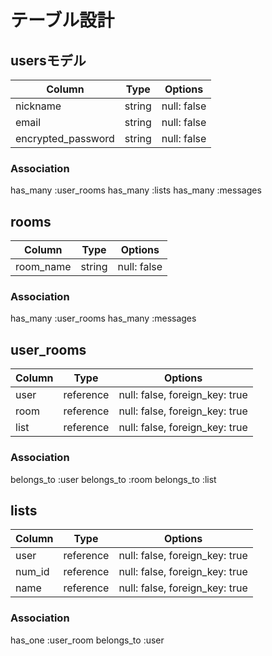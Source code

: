 # テーブル設計

## usersモデル

| Column             | Type   | Options     |
| ------------------ | ------ | ----------- |
| nickname           | string | null: false |
| email              | string | null: false |
| encrypted_password | string | null: false |

### Association
has_many :user_rooms
has_many :lists
has_many :messages

## rooms

| Column    | Type   | Options     |
| --------- | ------ | ----------- |
| room_name | string | null: false |

### Association
has_many :user_rooms
has_many :messages

## user_rooms

| Column    | Type      | Options                        |
| --------- | --------- | ------------------------------ |
| user      | reference | null: false, foreign_key: true |
| room      | reference | null: false, foreign_key: true |
| list      | reference | null: false, foreign_key: true |

### Association
belongs_to :user
belongs_to :room
belongs_to :list

## lists

| Column    | Type      | Options                        |
| --------- | --------- | ------------------------------ |
| user      | reference | null: false, foreign_key: true |
| num_id    | reference | null: false, foreign_key: true |
| name      | reference | null: false, foreign_key: true |

### Association
has_one :user_room
belongs_to :user